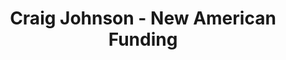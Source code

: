 ---
title: "Craig Johnson - New American Funding"
url: /columbia/craig-johnson-new-american-funding/
shop: Leiher
---